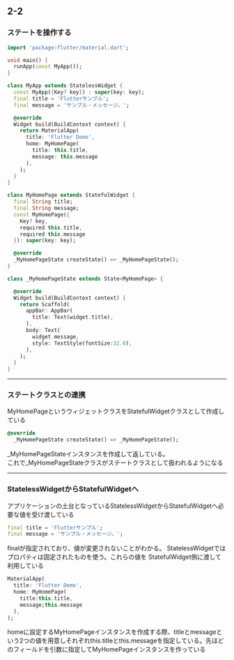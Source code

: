 ## 2-2
### ステートを操作する      
``` dart
import 'package:flutter/material.dart';

void main() {
  runApp(const MyApp());
}

class MyApp extends StatelessWidget {
  const MyApp({Key? key}) : super(key: key);
  final title = 'Flutterサンプル';
  final message = 'サンプル・メッセージ。';

  @override
  Widget build(BuildContext context) {
    return MaterialApp(
      title: 'Flutter Demo',
      home: MyHomePage(
        title: this.title,
        message: this.message
      ),
    );
  }
}

class MyHomePage extends StatefulWidget {
  final String title;
  final String message;
  const MyHomePage({
    Key? key,
    required this.title,
    required this.message
  }): super(key: key);

  @override
  _MyHomePageState createState() => _MyHomePageState();
}

class _MyHomePageState extends State<MyHomePage> {

  @override
  Widget build(BuildContext context) {
    return Scaffold(
      appBar: AppBar(
        title: Text(widget.title),
      ),
      body: Text(
        widget.message,
        style: TextStyle(fontSize:32.0),
      ),
    );
  }
}
```
___

### ステートクラスとの連携

MyHomePageというウィジェットクラスをStatefulWidgetクラスとして作成している      
``` dart
@override
  _MyHomePageState createState() => _MyHomePageState();
```
_MyHomePageStateインスタンスを作成して返している。    
これで_MyHomePageStateクラスがステートクラスとして扱われるようになる    
___
### StatelessWidgetからStatefulWidgetへ   
アプリケーションの土台となっているStatelessWidgetからStatefulWidgetへ必要な値を受け渡している   
```dart
final title = 'Flutterサンプル';
final message = 'サンプル・メッセージ。';   
```

finalが指定されており、値が変更されないことがわかる。
StatelessWidgetではプロパティは固定されたものを使う。これらの値を
StatefulWidget側に渡して利用している
``` dart
MaterialApp(
  title: 'Flutter Demo',
  home: MyHomePage(
    title:this.title,
    message;this.message
  ),
);
```
homeに設定するMyHomePageインスタンスを作成する際、titleとmessageという2つの値を用意しそれぞれthis.titleとthis.messageを指定している。先ほどのフィールドを引数に指定してMyHomePageインスタンスを作っている